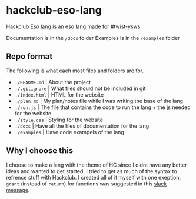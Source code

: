 # hackclub-eso-lang

Hackclub Eso lang is an eso lang made for #twist-ysws

Documentation is in the `/docs` folder
Examples is in the `/examples` folder

## Repo format

The following is what ~~each~~ most files and folders are for.

- `./README.md` | About the project
- `./.gitignore` | What files should not be included in git
- `./index.html` | HTML for the website
- `./plan.md` | My plan/notes file while I was writing the base of the lang
- `./run.js` | The file that contains the code to run the lang + the js needed for the website
- `./style.css` | Styling for the website
- `./docs` | Have all the files of documentation for the lang
- `./examples` |  Have code exampels of the lang

## Why I choose this

I choose to make a lang with the theme of HC since I didnt have any better ideas and wanted to get started. I tried to get as much of the syntax to refrence stuff with Hackclub. I created all of it myself with one exeption, `grant` (instead of `return`) for functions was suggested in this [slack message](https://hackclub.slack.com/archives/C092A93FA4X/p1752694302104629?thread_ts=1752694165.213449&cid=C092A93FA4X).